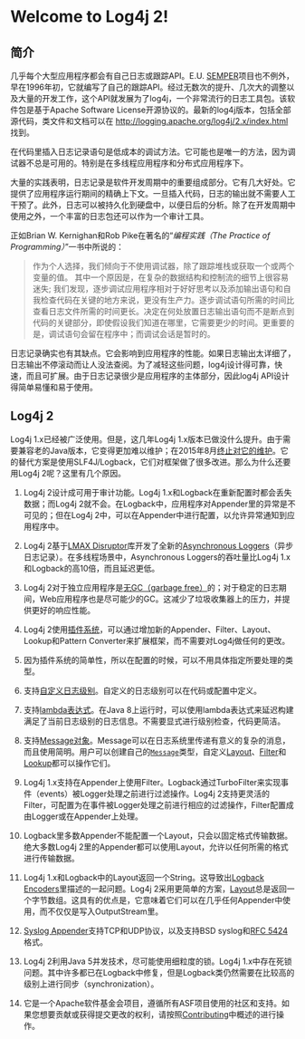 # Welcome to Log4j 2!

## 简介

几乎每个大型应用程序都会有自己日志或跟踪API。E.U. [SEMPER](http://www.semper.org/)项目也不例外，早在1996年初，它就编写了自己的跟踪API。经过无数次的提升、几次大的调整以及大量的开发工作，这个API就发展为了log4j，一个非常流行的日志工具包。该软件包是基于Apache Software License开源协议的。最新的log4j版本，包括全部源代码，类文件和文档可以在 http://logging.apache.org/log4j/2.x/index.html 找到。

在代码里插入日志记录语句是低成本的调试方法。它可能也是唯一的方法，因为调试器不总是可用的。特别是在多线程应用程序和分布式应用程序下。

大量的实践表明，日志记录是软件开发周期中的重要组成部分。它有几大好处。它提供了应用程序运行期间的精确上下文。一旦插入代码，日志的输出就不需要人工干预了。此外，日志可以被持久化到硬盘中，以便日后的分析。除了在开发周期中使用之外，一个丰富的日志包还可以作为一个审计工具。

正如Brian W. Kernighan和Rob Pike在著名的“_编程实践（The Practice of Programming）_”一书中所说的：

> 作为个人选择，我们倾向于不使用调试器，除了跟踪堆栈或获取一个或两个变量的值。 其中一个原因是，在复杂的数据结构和控制流的细节上很容易迷失; 我们发现，逐步调试应用程序相对于好好思考以及添加输出语句和自我检查代码在关键的地方来说，更没有生产力。逐步调试语句所需的时间比查看日志文件所需的时间更长。决定在何处放置日志输出语句而不是断点到代码的关键部分，即使假设我们知道在哪里，它需要更少的时间。更重要的是，调试语句会留在程序中；而调试会话是暂时的。

日志记录确实也有其缺点。它会影响到应用程序的性能。如果日志输出太详细了，日志输出不停滚动而让人没法查阅。为了减轻这些问题，log4j设计得可靠，快速，而且可扩展。由于日志记录很少是应用程序的主体部分，因此log4j API设计得简单易懂和易于使用。

## Log4j 2

Log4j 1.x已经被广泛使用。但是，这几年Log4j 1.x版本已做没什么提升。由于需要兼容老的Java版本，它变得更加难以维护；在2015年8月[终止对它的维护](https://blogs.apache.org/foundation/entry/apache_logging_services_project_announces)。它的替代方案是使用SLF4J/Logback，它们对框架做了很多改进。那么为什么还要用Log4j 2呢？这里有几个原因。

1. Log4j 2设计成可用于审计功能。Log4j 1.x和Logback在重新配置时都会丢失数据；而Log4j 2就不会。在Logback中，应用程序对Appender里的异常是不可见的；但在Log4j 2中，可以在Appender中进行配置，以允许异常通知到应用程序中。

2. Log4j 2基于[LMAX Disruptor](https://lmax-exchange.github.io/disruptor/)库开发了全新的[Asynchronous Loggers](./async.md)（异步日志记录）。在多线程场景中，Asynchronous Loggers的吞吐量比Log4j 1.x和Logback的高10倍，而且延迟更低。

3. Log4j 2对于独立应用程序是[无GC（garbage free）](./garbagefree.md)的；对于稳定的日志期间，Web应用程序也是尽可能少的GC。这减少了垃圾收集器上的压力，并提供更好的响应性能。

4. Log4j 2使用[插件系统](./plugins.md)，可以通过增加新的Appender、Filter、Layout、Lookup和Pattern Converter来扩展框架，而不需要对Log4j做任何的更改。

5. 因为插件系统的简单性，所以在配置的时候，可以不用具体指定所要处理的类型。

6. 支持[自定义日志级别](./customloglevels.md)。自定义的日志级别可以在代码或配置中定义。

7. 支持[lambda表达式](./api.md#LambdaSupport)。在Java 8上运行时，可以使用lambda表达式来延迟构建满足了当前日志级别的日志信息。不需要显式进行级别检查，代码更简洁。

8. 支持[Message对象](./messages.md)。Message可以在日志系统里传递有意义的复杂的消息，而且使用简明。用户可以创建自己的[`Message`](https://logging.apache.org/log4j/2.x/log4j-api/apidocs/org/apache/logging/log4j/message/Message.html)类型，自定义[Layout](./layouts.md)、[Filter](./filters.md)和[Lookup](./lookups.md)都可以操作它们。

9. Log4j 1.x支持在Appender上使用Filter。Logback通过TurboFilter来实现事件（events）被Logger处理之前进行过滤操作。Log4j 2支持更灵活的Filter，可配置为在事件被Logger处理之前进行相应的过滤操作，Filter配置成由Logger或在Appender上处理。

10. Logback里多数Appender不能配置一个Layout，只会以固定格式传输数据。绝大多数Log4j 2里的Appender都可以使用Layout，允许以任何所需的格式进行传输数据。

11. Log4j 1.x和Logback中的Layout返回一个String。这导致出[Logback Encoders](http://logback.qos.ch/manual/encoders.html)里描述的一起问题。Log4j 2采用更简单的方案，[Layout](./layouts.md)总是返回一个字节数组。这具有的优点是，它意味着它们可以在几乎任何Appender中使用，而不仅仅是写入OutputStream里。

12. [Syslog Appender](./appenders.md#SyslogAppender)支持TCP和UDP协议，以及支持BSD syslog和[RFC 5424](http://tools.ietf.org/html/rfc5424)格式。

13. Log4j 2利用Java 5并发技术，尽可能使用细粒度的锁。Log4j 1.x中存在死锁问题。其中许多都已在Logback中修复，但是Logback类仍然需要在比较高的级别上进行同步（synchronization）。

14. 它是一个Apache软件基金会项目，遵循所有ASF项目使用的社区和支持。如果您想要贡献或获得提交更改的权利，请按照[Contributing](http://jakarta.apache.org/site/contributing.html)中概述的进行操作。
